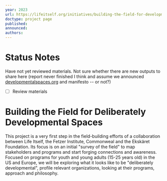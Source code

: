 ```yaml
---
year: 2023
url: https://lifeitself.org/initiatives/building-the-field-for-developmental-spaces
doctype: project page
published: 
announced: 
authors:
---
```


# Status Notes

Have not yet reviewed materials. Not sure whether there are new outputs to share here (report never finished I think and assume we announced [developmentalspaces.org](http://developmentalspaces.org/) and manifesto -- or not?)

- [ ] Review materials

# Building the Field for Deliberately Developmental Spaces 

This project is a very first step in the field-building efforts of a collaboration between Life Itself, the Fetzer Institute, Commonweal and the Ekskäret Foundation. Its focus is on an initial "survey of the field" to map stakeholders and programs and start forging connections and awareness. Focused on programs for youth and young adults (15-25 years old) in the US and Europe, we will be exploring what it looks like to be "deliberately developmental", profile relevant organizations, looking at their programs, approach and philosophy.